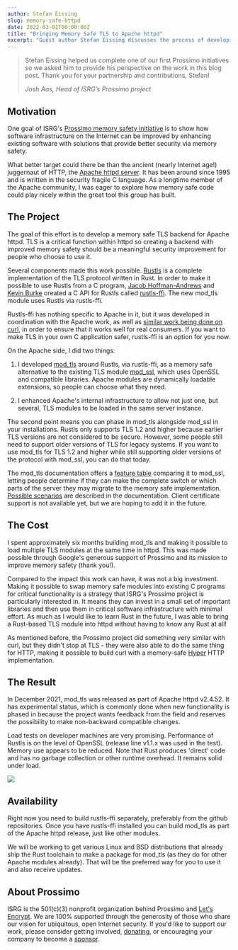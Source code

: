 ```yaml
---
author: Stefan Eissing
slug: memory-safe-httpd
date: 2022-03-01T00:00:00Z
title: "Bringing Memory Safe TLS to Apache httpd"
excerpt: "Guest author Stefan Eissing discusses the process of developing a memory safe TLS backend for Apache httpd. "
---
```





<div class="card border-0 pic-quote-right">
    <div class="pt-4">
        <blockquote class="blockquote">
            <span class="quote"></span>
            <div class="quote-text">
                <p class="font-italic lh-170">Stefan Eissing helped us complete one of our first Prossimo initiatives so we asked him to provide his perspective on the work in this blog post. Thank you for your partnership and contributions, Stefan! </p>
                <footer class="blockquote-footer"><cite title="Source Title">Josh Aas, Head of ISRG’s Prossimo project</cite></footer>
            </div>
        </blockquote>
    </div>
</div>



Motivation
----------

One goal of ISRG's [Prossimo memory safety initiative](https://www.memorysafety.org) is to show how software infrastructure on the Internet can be improved by enhancing existing software with solutions that provide better security via memory safety.

What better target could there be than the ancient (nearly Internet age!) juggernaut of HTTP, the [Apache httpd server](https://httpd.apache.org). It has been around since 1995 and is written in the security fragile C language. As a longtime member of the Apache community, I was eager to explore how memory safe code could play nicely within the great tool this group has built.

The Project
-----------

The goal of this effort is to develop a memory safe TLS backend for Apache httpd. TLS is a critical function within httpd so creating a backend with improved memory safety should be a meaningful security improvement for people who choose to use it.

Several components made this work possible. [Rustls](https://github.com/rustls/rustls) is a complete implementation of the TLS protocol written in Rust. In order to make it possible to use Rustls from a C program, [Jacob Hoffman-Andrews](https://github.com/jsha) and [Kevin Burke](https://kevin.burke.dev) created a C API for Rustls called [rustls-ffi](https://github.com/rustls/rustls-ffi). The new mod_tls module uses Rustls via rustls-ffi.

Rustls-ffi has nothing specific to Apache in it, but it was developed in coordination with the Apache work, as well as [similar work being done on curl](https://www.memorysafety.org/initiative/curl/), in order to ensure that it works well for real consumers. If you want to make TLS in your own C application safer, rustls-ffi is an option for you now.

On the Apache side, I did two things:

1.  I developed [mod_tls](https://github.com/abetterinternet/mod_tls) around Rustls, via rustls-ffi, as a memory safe alternative to the existing TLS module [mod_ssl](https://httpd.apache.org/docs/2.4/mod/mod_ssl.html), which uses OpenSSL and compatible libraries. Apache modules are dynamically loadable extensions, so people can choose what they need.

2.  I enhanced Apache's internal infrastructure to allow not just one, but several, TLS modules to be loaded in the same server instance.

The second point means you can phase in mod_tls alongside mod_ssl in your installations. Rustls only supports TLS 1.2 and higher because earlier TLS versions are not considered to be secure. However, some people still need to support older versions of TLS for legacy systems. If you want to use mod_tls for TLS 1.2 and higher while still supporting older versions of the protocol with mod_ssl, you can do that today.

The mod_tls documentation offers a [feature table](https://github.com/abetterinternet/mod_tls#comparison-with-mod_ssl) comparing it to mod_ssl, letting people determine if they can make the complete switch or which parts of the server they may migrate to the memory safe implementation. [Possible scenarios](https://github.com/abetterinternet/mod_tls#peace-and-harmony) are described in the documentation. Client certificate support is not available yet, but we are hoping to add it in the future.

The Cost
--------

I spent approximately six months building mod_tls and making it possible to load multiple TLS modules at the same time in httpd. This was made possible through Google's generous support of Prossimo and its mission to improve memory safety (thank you!).

Compared to the impact this work can have, it was not a big investment. Making it possible to swap memory safe modules into existing C programs for critical functionality is a strategy that ISRG's Prossimo project is particularly interested in. It means they can invest in a small set of important libraries and then use them in critical software infrastructure with minimal effort. As much as I would like to learn Rust in the future, I was able to bring a Rust-based TLS module into httpd without having to know any Rust at all!

As mentioned before, the Prossimo project did something very similar with curl, but they didn't stop at TLS - they were also able to do the same thing for HTTP, making it possible to build curl with a memory-safe [Hyper](https://github.com/hyperium/hyper) HTTP implementation.

The Result
----------

In December 2021, mod_tls was released as part of Apache httpd v2.4.52. It has experimental status, which is commonly done when new functionality is phased in because the project wants feedback from the field and reserves the possibility to make non-backward compatible changes.

Load tests on developer machines are very promising. Performance of Rustls is on the level of OpenSSL (release line v1.1.x was used in the test). Memory use appears to be reduced. Note that Rust produces 'direct' code and has no garbage collection or other runtime overhead. It remains solid under load.

![](/images/blog/Blog-2022-03-01-Image1.png)

Availability
------------

Right now you need to build rustls-ffi separately, preferably from the github repositories. Once you have rustls-ffi installed you can build mod_tls as part of the Apache httpd release, just like other modules.

We will be working to get various Linux and BSD distributions that already ship the Rust toolchain to make a package for mod_tls (as they do for other Apache modules already). That will be the preferred way for you to use it and also receive updates.

About Prossimo
--------------

ISRG is the 501(c)(3) nonprofit organization behind Prossimo and [Let's Encrypt](https://letsencrypt.org/). We are 100% supported through the generosity of those who share our vision for ubiquitous, open Internet security. If you'd like to support our work, please consider getting involved, [donating](https://www.abetterinternet.org/donate/), or encouraging your company to become a [sponsor](https://www.abetterinternet.org/sponsor/).